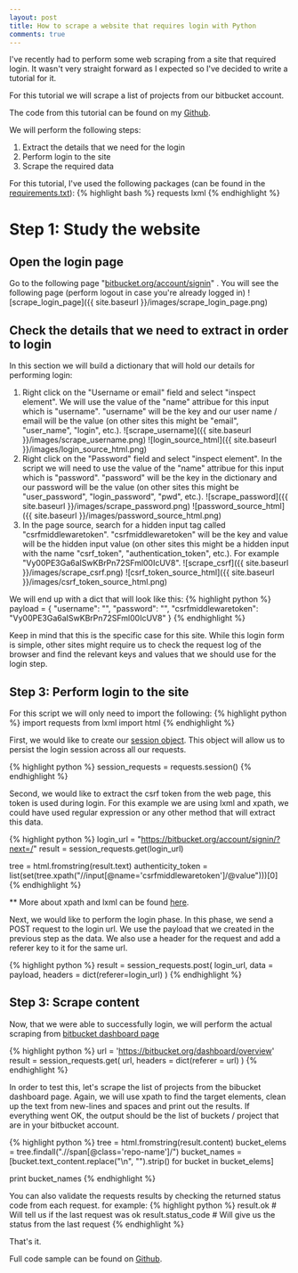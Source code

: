 ```yaml
---
layout: post
title: How to scrape a website that requires login with Python
comments: true
---
```


I've recently had to perform some web scraping from a site that required login.
It wasn't very straight forward as I expected so I've decided to write a tutorial for it.

For this tutorial we will scrape a list of projects from our bitbucket account.

The code from this tutorial can be found on my [Github](https://github.com/kazuar/login_scraper_example).

We will perform the following steps:

1. Extract the details that we need for the login
2. Perform login to the site
3. Scrape the required data

For this tutorial, I've used the following packages (can be found in the [requirements.txt](https://github.com/kazuar/login_scraper_example/blob/master/requirements.txt)):
{% highlight bash %}
requests
lxml
{% endhighlight %}

# Step 1: Study the website
## Open the login page
Go to the following page "[bitbucket.org/account/signin](https://bitbucket.org/account/signin/?next=/)" .
You will see the following page (perform logout in case you're already logged in) 
![scrape_login_page]({{ site.baseurl }}/images/scrape_login_page.png)

## Check the details that we need to extract in order to login

In this section we will build a dictionary that will hold our details for performing login:

1. Right click on the "Username or email" field and select "inspect element". We will use the value of the "name" attribue for this input which is "username". "username" will be the key and our user name / email will be the value (on other sites this might be "email", "user_name", "login", etc.).
![scrape_username]({{ site.baseurl }}/images/scrape_username.png)
![login_source_html]({{ site.baseurl }}/images/login_source_html.png)
2. Right click on the "Password" field and select "inspect element". In the script we will need to use the value of the "name" attribue for this input which is "password". "password" will be the key in the dictionary and our password will be the value (on other sites this might be "user_password", "login_password", "pwd", etc.).
![scrape_password]({{ site.baseurl }}/images/scrape_password.png)
![password_source_html]({{ site.baseurl }}/images/password_source_html.png)
3. In the page source, search for a hidden input tag called "csrfmiddlewaretoken". "csrfmiddlewaretoken" will be the key and value will be the hidden input value (on other sites this might be a hidden input with the name "csrf_token", "authentication_token", etc.). For example "Vy00PE3Ga6aISwKBrPn72SFml00IcUV8".
![scrape_csrf]({{ site.baseurl }}/images/scrape_csrf.png)
![csrf_token_source_html]({{ site.baseurl }}/images/csrf_token_source_html.png)

We will end up with a dict that will look like this:
{% highlight python %}
payload = {
	"username": "<USER NAME>", 
	"password": "<PASSWORD>", 
	"csrfmiddlewaretoken": "Vy00PE3Ga6aISwKBrPn72SFml00IcUV8"
}
{% endhighlight %}

Keep in mind that this is the specific case for this site. While this login form is simple, other sites might require us to check the request log of the browser and find the relevant keys and values that we should use for the login step.

## Step 3: Perform login to the site

For this script we will only need to import the following:
{% highlight python %}
import requests
from lxml import html
{% endhighlight %}

First, we would like to create our [session object](http://docs.python-requests.org/en/latest/user/advanced/). This object will allow us to persist the login session across all our requests.

{% highlight python %}
session_requests = requests.session()
{% endhighlight %}

Second, we would like to extract the csrf token from the web page, this token is used during login.
For this example we are using lxml and xpath, we could have used regular expression or any other method that will extract this data.

{% highlight python %}
login_url = "https://bitbucket.org/account/signin/?next=/"
result = session_requests.get(login_url)

tree = html.fromstring(result.text)
authenticity_token = list(set(tree.xpath("//input[@name='csrfmiddlewaretoken']/@value")))[0]
{% endhighlight %}

** More about xpath and lxml can be found [here](http://lxml.de/xpathxslt.html).

Next, we would like to perform the login phase.
In this phase, we send a POST request to the login url. 
We use the payload that we created in the previous step as the data.
We also use a header for the request and add a referer key to it for the same url.

{% highlight python %}
result = session_requests.post(
	login_url, 
	data = payload, 
	headers = dict(referer=login_url)
)
{% endhighlight %}

## Step 3: Scrape content

Now, that we were able to successfully login, we will perform the actual scraping from [bitbucket dashboard page](https://bitbucket.org/dashboard/overview)

{% highlight python %}
url = 'https://bitbucket.org/dashboard/overview'
result = session_requests.get(
	url, 
	headers = dict(referer = url)
)
{% endhighlight %}

In order to test this, let's scrape the list of projects from the bibucket dashboard page.
Again, we will use xpath to find the target elements, clean up the text from new-lines and spaces and print out the results. If everything went OK, the output should be the list of buckets / project that are in your bitbucket account.

{% highlight python %}
tree = html.fromstring(result.content)
bucket_elems = tree.findall(".//span[@class='repo-name']/")
bucket_names = [bucket.text_content.replace("\n", "").strip() for bucket in bucket_elems]

print bucket_names
{% endhighlight %}

You can also validate the requests results by checking the returned status code from each request.
for example:
{% highlight python %}
result.ok # Will tell us if the last request was ok
result.status_code # Will give us the status from the last request
{% endhighlight %}

That's it.

Full code sample can be found on [Github](https://github.com/kazuar/login_scraper_example).

